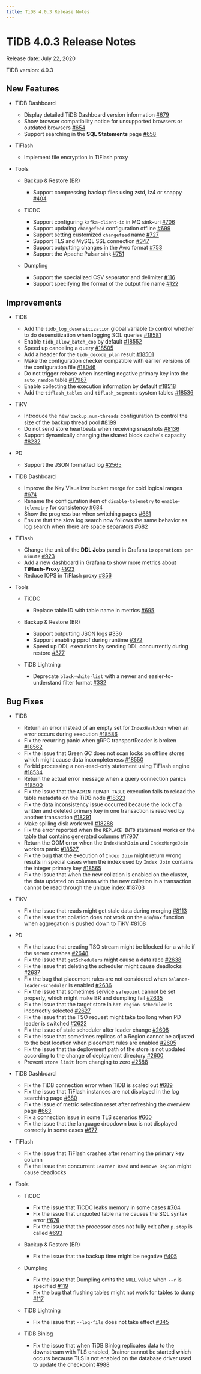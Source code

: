 ```yaml
---
title: TiDB 4.0.3 Release Notes
---
```


# TiDB 4.0.3 Release Notes

Release date: July 22, 2020

TiDB version: 4.0.3

## New Features

+ TiDB Dashboard

    - Display detailed TiDB Dashboard version information [#679](https://github.com/pingcap-incubator/tidb-dashboard/pull/679)
    - Show browser compatibility notice for unsupported browsers or outdated browsers [#654](https://github.com/pingcap-incubator/tidb-dashboard/pull/654)
    - Support searching in the **SQL Statements** page [#658](https://github.com/pingcap-incubator/tidb-dashboard/pull/658)

+ TiFlash

    - Implement file encryption in TiFlash proxy

+ Tools

    + Backup & Restore (BR)

        - Support compressing backup files using zstd, lz4 or snappy [#404](https://github.com/pingcap/br/pull/404)

    + TiCDC

        - Support configuring `kafka-client-id` in MQ sink-uri [#706](https://github.com/pingcap/ticdc/pull/706)
        - Support updating `changefeed` configuration offline [#699](https://github.com/pingcap/ticdc/pull/699)
        - Support setting customized `changefeed` name [#727](https://github.com/pingcap/ticdc/pull/727)
        - Support TLS and MySQL SSL connection [#347](https://github.com/pingcap/ticdc/pull/347)
        - Support outputting changes in the Avro format [#753](https://github.com/pingcap/ticdc/pull/753)
        - Support the Apache Pulsar sink [#751](https://github.com/pingcap/ticdc/pull/751)

    + Dumpling

        - Support the specialized CSV separator and delimiter [#116](https://github.com/pingcap/dumpling/pull/116)
        - Support specifying the format of the output file name [#122](https://github.com/pingcap/dumpling/pull/122)

## Improvements

+ TiDB

    - Add the `tidb_log_desensitization` global variable to control whether to do desensitization when logging SQL queries [#18581](https://github.com/pingcap/tidb/pull/18581)
    - Enable `tidb_allow_batch_cop` by default [#18552](https://github.com/pingcap/tidb/pull/18552)
    - Speed up canceling a query [#18505](https://github.com/pingcap/tidb/pull/18505)
    - Add a header for the `tidb_decode_plan` result [#18501](https://github.com/pingcap/tidb/pull/18501)
    - Make the configuration checker compatible with earlier versions of the configuration file [#18046](https://github.com/pingcap/tidb/pull/18046)
    - Do not trigger rebase when inserting negative primary key into the `auto_random` table [#17987](https://github.com/pingcap/tidb/pull/17987)
    - Enable collecting the execution information by default [#18518](https://github.com/pingcap/tidb/pull/18518)
    - Add the `tiflash_tables` and `tiflash_segments` system tables [#18536](https://github.com/pingcap/tidb/pull/18536)

+ TiKV

    - Introduce the new `backup.num-threads` configuration to control the size of the backup thread pool [#8199](https://github.com/tikv/tikv/pull/8199)
    - Do not send store heartbeats when receiving snapshots [#8136](https://github.com/tikv/tikv/pull/8136)
    - Support dynamically changing the shared block cache's capacity [#8232](https://github.com/tikv/tikv/pull/8232)

+ PD

    - Support the JSON formatted log [#2565](https://github.com/pingcap/pd/pull/2565)

+ TiDB Dashboard

    - Improve the Key Visualizer bucket merge for cold logical ranges [#674](https://github.com/pingcap-incubator/tidb-dashboard/pull/674)
    - Rename the configuration item of `disable-telemetry` to `enable-telemetry` for consistency [#684](https://github.com/pingcap-incubator/tidb-dashboard/pull/684)
    - Show the progress bar when switching pages [#661](https://github.com/pingcap-incubator/tidb-dashboard/pull/661)
    - Ensure that the slow log search now follows the same behavior as log search when there are space separators [#682](https://github.com/pingcap-incubator/tidb-dashboard/pull/682)

+ TiFlash

    - Change the unit of the **DDL Jobs** panel in Grafana to `operations per minute` [#923](https://github.com/pingcap/tics/pull/923)
    - Add a new dashboard in Grafana to show more metrics about **TiFlash-Proxy** [#923](https://github.com/pingcap/tics/pull/923)
    - Reduce IOPS in TiFlash proxy [#856](https://github.com/pingcap/tics/pull/856)

+ Tools

    + TiCDC

        - Replace table ID with table name in metrics [#695](https://github.com/pingcap/ticdc/pull/695)

    + Backup & Restore (BR)

        - Support outputting JSON logs [#336](https://github.com/pingcap/br/issues/336)
        - Support enabling pprof during runtime [#372](https://github.com/pingcap/br/pull/372)
        - Speed up DDL executions by sending DDL concurrently during restore [#377](https://github.com/pingcap/br/pull/377)

    + TiDB Lightning

        - Deprecate `black-white-list` with a newer and easier-to-understand filter format [#332](https://github.com/pingcap/tidb-lightning/pull/332)

## Bug Fixes

+ TiDB

    - Return an error instead of an empty set for `IndexHashJoin` when an error occurs during execution [#18586](https://github.com/pingcap/tidb/pull/18586)
    - Fix the recurring panic when gRPC transportReader is broken [#18562](https://github.com/pingcap/tidb/pull/18562)
    - Fix the issue that Green GC does not scan locks on offline stores which might cause data incompleteness [#18550](https://github.com/pingcap/tidb/pull/18550)
    - Forbid processing a non-read-only statement using TiFlash engine [#18534](https://github.com/pingcap/tidb/pull/18534)
    - Return the actual error message when a query connection panics [#18500](https://github.com/pingcap/tidb/pull/18500)
    - Fix the issue that the `ADMIN REPAIR TABLE` execution fails to reload the table metadata on the TiDB node [#18323](https://github.com/pingcap/tidb/pull/18323)
    - Fix the data inconsistency issue occurred because the lock of a written and deleted primary key in one transaction is resolved by another transaction [#18291](https://github.com/pingcap/tidb/pull/18291)
    - Make spilling disk work well [#18288](https://github.com/pingcap/tidb/pull/18288)
    - Fix the error reported when the `REPLACE INTO` statement works on the table that contains generated columns [#17907](https://github.com/pingcap/tidb/pull/17907)
    - Return the OOM error when the `IndexHashJoin` and `IndexMergeJoin` workers panic [#18527](https://github.com/pingcap/tidb/pull/18527)
    - Fix the bug that the execution of `Index Join` might return wrong results in special cases when the index used by `Index Join` contains the integer primary key [#18565](https://github.com/pingcap/tidb/pull/18565)
    -  Fix the issue that when the new collation is enabled on the cluster, the data updated on columns with the new collation in a transaction cannot be read through the unique index [#18703](https://github.com/pingcap/tidb/pull/18703)

+ TiKV

    - Fix the issue that reads might get stale data during merging [#8113](https://github.com/tikv/tikv/pull/8113)
    - Fix the issue that collation does not work on the `min`/`max` function when aggregation is pushed down to TiKV [#8108](https://github.com/tikv/tikv/pull/8108)

+ PD

    - Fix the issue that creating TSO stream might be blocked for a while if the server crashes [#2648](https://github.com/pingcap/pd/pull/2648)
    - Fix the issue that `getSchedulers` might cause a data race [#2638](https://github.com/pingcap/pd/pull/2638)
    - Fix the issue that deleting the scheduler might cause deadlocks [#2637](https://github.com/pingcap/pd/pull/2637)
    - Fix the bug that placement rules are not considered when `balance-leader-scheduler` is enabled [#2636](https://github.com/pingcap/pd/pull/2636)
    - Fix the issue that sometimes service `safepoint` cannot be set properly, which might make BR and dumpling fail [#2635](https://github.com/pingcap/pd/pull/2635)
    - Fix the issue that the target store in `hot region scheduler` is incorrectly selected [#2627](https://github.com/pingcap/pd/pull/2627)
    - Fix the issue that the TSO request might take too long when PD leader is switched [#2622](https://github.com/pingcap/pd/pull/2622)
    - Fix the issue of stale scheduler after leader change [#2608](https://github.com/pingcap/pd/pull/2608)
    - Fix the issue that sometimes replicas of a Region cannot be adjusted to the best location when placement rules are enabled [#2605](https://github.com/pingcap/pd/pull/2605)
    - Fix the issue that the deployment path of the store is not updated according to the change of deployment directory [#2600](https://github.com/pingcap/pd/pull/2600)
    - Prevent `store limit` from changing to zero [#2588](https://github.com/pingcap/pd/pull/2588)

+ TiDB Dashboard

    - Fix the TiDB connection error when TiDB is scaled out [#689](https://github.com/pingcap-incubator/tidb-dashboard/pull/689)
    - Fix the issue that TiFlash instances are not displayed in the log searching page [#680](https://github.com/pingcap-incubator/tidb-dashboard/pull/680)
    - Fix the issue of metric selection reset after refreshing the overview page [#663](https://github.com/pingcap-incubator/tidb-dashboard/pull/663)
    - Fix a connection issue in some TLS scenarios [#660](https://github.com/pingcap-incubator/tidb-dashboard/pull/660)
    - Fix the issue that the language dropdown box is not displayed correctly in some cases [#677](https://github.com/pingcap-incubator/tidb-dashboard/pull/677)

+ TiFlash

    - Fix the issue that TiFlash crashes after renaming the primary key column
    - Fix the issue that concurrent `Learner Read` and `Remove Region` might cause deadlocks

+ Tools

    + TiCDC

        - Fix the issue that TiCDC leaks memory in some cases [#704](https://github.com/pingcap/ticdc/pull/704)
        - Fix the issue that unquoted table name causes the SQL syntax error [#676](https://github.com/pingcap/ticdc/pull/676)
        - Fix the issue that the processor does not fully exit after `p.stop` is called [#693](https://github.com/pingcap/ticdc/pull/693)

    + Backup & Restore (BR)

        - Fix the issue that the backup time might be negative [#405](https://github.com/pingcap/br/pull/405)

    + Dumpling

        - Fix the issue that Dumpling omits the `NULL` value when `--r` is specified [#119](https://github.com/pingcap/dumpling/pull/119)
        - Fix the bug that flushing tables might not work for tables to dump [#117](https://github.com/pingcap/dumpling/pull/117)

    + TiDB Lightning

        - Fix the issue that `--log-file` does not take effect [#345](https://github.com/pingcap/tidb-lightning/pull/345)

    + TiDB Binlog

        - Fix the issue that when TiDB Binlog replicates data to the downstream with TLS enabled, Drainer cannot be started which occurs because TLS is not enabled on the database driver used to update the checkpoint [#988](https://github.com/pingcap/tidb-binlog/pull/988)
